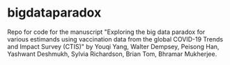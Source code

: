 # bigdataparadox
Repo for code for the manuscript "Exploring the big data paradox for various estimands using vaccination data from the global COVID-19 Trends and Impact Survey (CTIS)" by Youqi Yang, Walter Dempsey, Peisong Han, Yashwant Deshmukh, Sylvia Richardson, Brian Tom, Bhramar Mukherjee.
